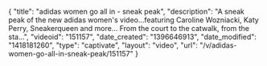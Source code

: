 {
    "title": "adidas women go all in - sneak peak",
    "description": "A sneak peak of the new adidas women's video...featuring Caroline Wozniacki, Katy Perry, Sneakerqueen and more... From the court to the catwalk, from the sta...",
    "videoid": "151157",
    "date_created": "1396646913",
    "date_modified": "1418181260",
    "type": "captivate",
    "layout": "video",
    "url": "\/v\/adidas-women-go-all-in-sneak-peak\/151157"
}